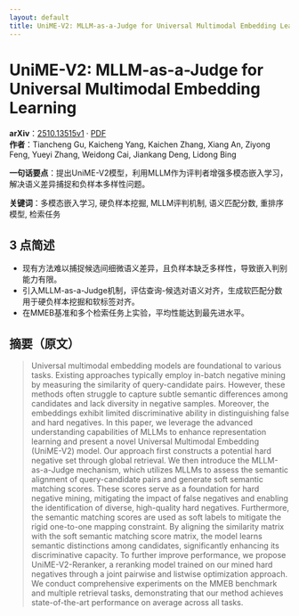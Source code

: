 ```yaml
---
layout: default
title: UniME-V2: MLLM-as-a-Judge for Universal Multimodal Embedding Learning
---
```


# UniME-V2: MLLM-as-a-Judge for Universal Multimodal Embedding Learning
**arXiv**：[2510.13515v1](https://arxiv.org/abs/2510.13515) · [PDF](https://arxiv.org/pdf/2510.13515.pdf)  
**作者**：Tiancheng Gu, Kaicheng Yang, Kaichen Zhang, Xiang An, Ziyong Feng, Yueyi Zhang, Weidong Cai, Jiankang Deng, Lidong Bing  

**一句话要点**：提出UniME-V2模型，利用MLLM作为评判者增强多模态嵌入学习，解决语义差异捕捉和负样本多样性问题。

**关键词**：多模态嵌入学习, 硬负样本挖掘, MLLM评判机制, 语义匹配分数, 重排序模型, 检索任务

## 3 点简述
- 现有方法难以捕捉候选间细微语义差异，且负样本缺乏多样性，导致嵌入判别能力有限。
- 引入MLLM-as-a-Judge机制，评估查询-候选对语义对齐，生成软匹配分数用于硬负样本挖掘和软标签对齐。
- 在MMEB基准和多个检索任务上实验，平均性能达到最先进水平。

## 摘要（原文）

> Universal multimodal embedding models are foundational to various tasks.
> Existing approaches typically employ in-batch negative mining by measuring the
> similarity of query-candidate pairs. However, these methods often struggle to
> capture subtle semantic differences among candidates and lack diversity in
> negative samples. Moreover, the embeddings exhibit limited discriminative
> ability in distinguishing false and hard negatives. In this paper, we leverage
> the advanced understanding capabilities of MLLMs to enhance representation
> learning and present a novel Universal Multimodal Embedding (UniME-V2) model.
> Our approach first constructs a potential hard negative set through global
> retrieval. We then introduce the MLLM-as-a-Judge mechanism, which utilizes
> MLLMs to assess the semantic alignment of query-candidate pairs and generate
> soft semantic matching scores. These scores serve as a foundation for hard
> negative mining, mitigating the impact of false negatives and enabling the
> identification of diverse, high-quality hard negatives. Furthermore, the
> semantic matching scores are used as soft labels to mitigate the rigid
> one-to-one mapping constraint. By aligning the similarity matrix with the soft
> semantic matching score matrix, the model learns semantic distinctions among
> candidates, significantly enhancing its discriminative capacity. To further
> improve performance, we propose UniME-V2-Reranker, a reranking model trained on
> our mined hard negatives through a joint pairwise and listwise optimization
> approach. We conduct comprehensive experiments on the MMEB benchmark and
> multiple retrieval tasks, demonstrating that our method achieves
> state-of-the-art performance on average across all tasks.


